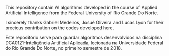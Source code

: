 This repository contain AI algorithms developed in the course of Applied Artificial Intelligence from the Federal University of Rio Grande Do Norte. 

I sincerely thanks Gabriel Medeiros, Josué Oliveira and Lucas Lyon for their precious contribution on the codes developed here.

Este repositório serve para guardar algoritmos desenvolvidos na disciplina DCA0121-Inteligência Artificial Aplicada, lecionada na Universidade Federal do Rio Grande Do Norte, no primeiro semestre de 2018.
